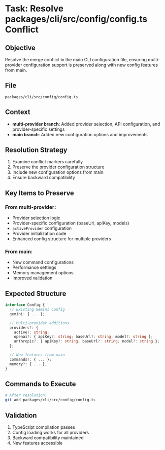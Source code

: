 # Task: Resolve packages/cli/src/config/config.ts Conflict

## Objective

Resolve the merge conflict in the main CLI configuration file, ensuring multi-provider configuration support is preserved along with new config features from main.

## File

`packages/cli/src/config/config.ts`

## Context

- **multi-provider branch**: Added provider selection, API configuration, and provider-specific settings
- **main branch**: Added new configuration options and improvements

## Resolution Strategy

1. Examine conflict markers carefully
2. Preserve the provider configuration structure
3. Include new configuration options from main
4. Ensure backward compatibility

## Key Items to Preserve

### From multi-provider:

- Provider selection logic
- Provider-specific configuration (baseUrl, apiKey, models)
- `activeProvider` configuration
- Provider initialization code
- Enhanced config structure for multiple providers

### From main:

- New command configurations
- Performance settings
- Memory management options
- Improved validation

## Expected Structure

```typescript
interface Config {
  // Existing Gemini config
  gemini: { ... };

  // Multi-provider additions
  providers?: {
    active?: string;
    openai?: { apiKey?: string; baseUrl?: string; model?: string };
    anthropic?: { apiKey?: string; baseUrl?: string; model?: string };
  };

  // New features from main
  commands?: { ... };
  memory?: { ... };
}
```

## Commands to Execute

```bash
# After resolution:
git add packages/cli/src/config/config.ts
```

## Validation

1. TypeScript compilation passes
2. Config loading works for all providers
3. Backward compatibility maintained
4. New features accessible
